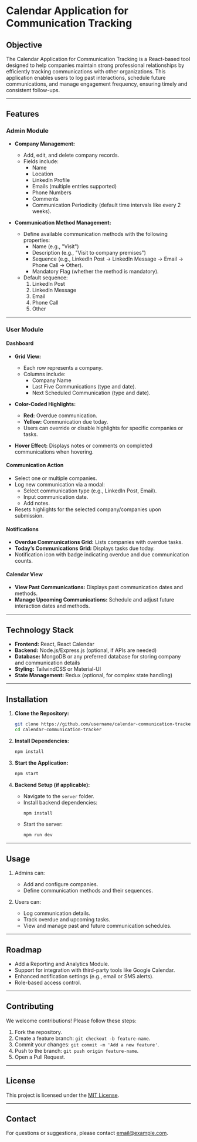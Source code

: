 # Calendar Application for Communication Tracking

## Objective
The Calendar Application for Communication Tracking is a React-based tool designed to help companies maintain strong professional relationships by efficiently tracking communications with other organizations. This application enables users to log past interactions, schedule future communications, and manage engagement frequency, ensuring timely and consistent follow-ups.

---

## Features

### Admin Module
- **Company Management:**
  - Add, edit, and delete company records.
  - Fields include:
    - Name
    - Location
    - LinkedIn Profile
    - Emails (multiple entries supported)
    - Phone Numbers
    - Comments
    - Communication Periodicity (default time intervals like every 2 weeks).

- **Communication Method Management:**
  - Define available communication methods with the following properties:
    - Name (e.g., "Visit")
    - Description (e.g., "Visit to company premises")
    - Sequence (e.g., LinkedIn Post → LinkedIn Message → Email → Phone Call → Other).
    - Mandatory Flag (whether the method is mandatory).
  - Default sequence:
    1. LinkedIn Post
    2. LinkedIn Message
    3. Email
    4. Phone Call
    5. Other

---

### User Module

#### Dashboard
- **Grid View:**
  - Each row represents a company.
  - Columns include:
    - Company Name
    - Last Five Communications (type and date).
    - Next Scheduled Communication (type and date).

- **Color-Coded Highlights:**
  - **Red:** Overdue communication.
  - **Yellow:** Communication due today.
  - Users can override or disable highlights for specific companies or tasks.

- **Hover Effect:** Displays notes or comments on completed communications when hovering.

#### Communication Action
- Select one or multiple companies.
- Log new communication via a modal:
  - Select communication type (e.g., LinkedIn Post, Email).
  - Input communication date.
  - Add notes.
- Resets highlights for the selected company/companies upon submission.

#### Notifications
- **Overdue Communications Grid:** Lists companies with overdue tasks.
- **Today’s Communications Grid:** Displays tasks due today.
- Notification icon with badge indicating overdue and due communication counts.

#### Calendar View
- **View Past Communications:** Displays past communication dates and methods.
- **Manage Upcoming Communications:** Schedule and adjust future interaction dates and methods.

---

## Technology Stack
- **Frontend:** React, React Calendar
- **Backend:** Node.js/Express.js (optional, if APIs are needed)
- **Database:** MongoDB or any preferred database for storing company and communication details
- **Styling:** TailwindCSS or Material-UI
- **State Management:** Redux (optional, for complex state handling)

---

## Installation

1. **Clone the Repository:**
   ```bash
   git clone https://github.com/username/calendar-communication-tracker.git
   cd calendar-communication-tracker
   ```

2. **Install Dependencies:**
   ```bash
   npm install
   ```

3. **Start the Application:**
   ```bash
   npm start
   ```

4. **Backend Setup (if applicable):**
   - Navigate to the `server` folder.
   - Install backend dependencies:
     ```bash
     npm install
     ```
   - Start the server:
     ```bash
     npm run dev
     ```

---

## Usage
1. Admins can:
   - Add and configure companies.
   - Define communication methods and their sequences.

2. Users can:
   - Log communication details.
   - Track overdue and upcoming tasks.
   - View and manage past and future communication schedules.

---

## Roadmap
- Add a Reporting and Analytics Module.
- Support for integration with third-party tools like Google Calendar.
- Enhanced notification settings (e.g., email or SMS alerts).
- Role-based access control.

---

## Contributing
We welcome contributions! Please follow these steps:
1. Fork the repository.
2. Create a feature branch: `git checkout -b feature-name`.
3. Commit your changes: `git commit -m 'Add a new feature'`.
4. Push to the branch: `git push origin feature-name`.
5. Open a Pull Request.

---

## License
This project is licensed under the [MIT License](LICENSE).

---

## Contact
For questions or suggestions, please contact [email@example.com](mailto:email@example.com).
